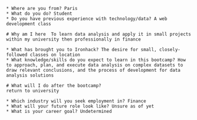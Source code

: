 
    * Where are you from? Paris
    * What do you do? Student
    * Do you have previous experience with technology/data? A web development class

    # Why am I here  To learn data analysis and apply it in small projects within my university then professionally in finance

    * What has brought you to Ironhack? The desire for small, closely-followed classes on location
    * What knowledge/skills do you expect to learn in this bootcamp? How to approach, plan, and execute data analysis on complex datasets to draw relevant conclusions, and the process of development for data analysis solutions

    # What will I do after the bootcamp?
    return to university

    * Which industry will you seek employment in? Finance
    * What will your future role look like? Unsure as of yet
    * What is your career goal? Undetermined


